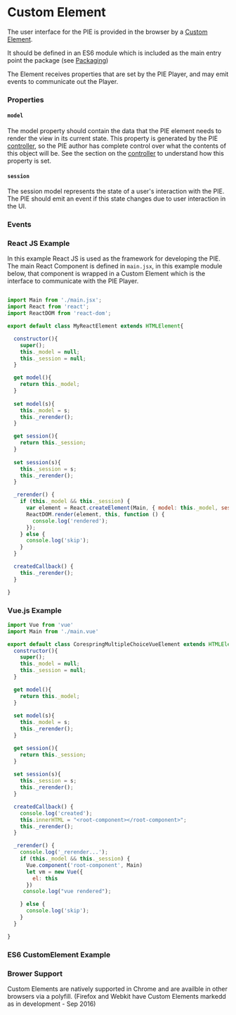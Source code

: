 # Custom Element

The user interface for the PIE is provided in the browser by a [Custom Element](https://www.w3.org/TR/custom-elements/).

It should be defined in an ES6 module which is included as the main entry point the package (see [Packaging](packaging.md))

The Element receives properties that are set by the PIE Player, and may emit events to communicate out the Player.


### Properties

#### `model`

The model property should contain the data that the PIE element needs to render the view in its current state.
This property is generated by the PIE [controller](controller.md), so the PIE author has complete control over what the contents of this object will be. See the section on the [controller](controller.md) to understand how this property is set.

#### `session`

The session model represents the state of a user's interaction with the PIE. 
The PIE should emit an event if this state changes due to user interaction in the UI. 

### Events


### React JS Example

In this example React JS is used as the framework for developing the PIE.
The main React Component is defined in `main.jsx`, in this example module below, that component is wrapped in a Custom Element which is the interface to communicate with the PIE Player. 

```javascript

import Main from './main.jsx';
import React from 'react';
import ReactDOM from 'react-dom';

export default class MyReactElement extends HTMLElement{

  constructor(){
    super();
    this._model = null;
    this._session = null;
  }

  get model(){
    return this._model;
  }
  
  set model(s){
    this._model = s;
    this._rerender();
  }

  get session(){
    return this._session;
  }
  
  set session(s){
    this._session = s;
    this._rerender();
  }

  _rerender() {
    if (this._model && this._session) {
      var element = React.createElement(Main, { model: this._model, session: this._session });
      ReactDOM.render(element, this, function () {
        console.log('rendered');
      });
    } else {
      console.log('skip');
    }
  }

  createdCallback() {
    this._rerender();
  }

}

```


### Vue.js Example

```javascript
import Vue from 'vue'
import Main from './main.vue'

export default class CorespringMultipleChoiceVueElement extends HTMLElement{
  constructor(){
    super();
    this._model = null;
    this._session = null;
  }

  get model(){
    return this._model;
  }
  
  set model(s){
    this._model = s;
    this._rerender();
  }

  get session(){
    return this._session;
  }
  
  set session(s){
    this._session = s;
    this._rerender();
  }

  createdCallback() {
    console.log('created');
    this.innerHTML = "<root-component></root-component>";
    this._rerender();
  }

  _rerender() {
    console.log('_rerender...');
    if (this._model && this._session) {
      Vue.component('root-component', Main)
      let vm = new Vue({
        el: this
      })
     console.log("vue rendered");

    } else {
      console.log('skip');
    }
  }

}


```

### ES6 CustomElement Example

### Brower Support

Custom Elements are natively supported in Chrome and are availble in other browsers via a polyfill. (Firefox and Webkit have Custom Elements markedd as in development - Sep 2016)
